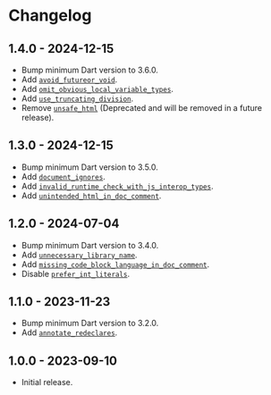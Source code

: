 # Changelog

## 1.4.0 - 2024-12-15

- Bump minimum Dart version to 3.6.0.
- Add [`avoid_futureor_void`].
- Add [`omit_obvious_local_variable_types`].
- Add [`use_truncating_division`].
- Remove [`unsafe_html`] (Deprecated and will be removed in a future release).

[`avoid_futureor_void`]: https://dart.dev/lints/avoid_futureor_void
[`omit_obvious_local_variable_types`]: https://dart.dev/lints/omit_obvious_local_variable_types
[`use_truncating_division`]: https://dart.dev/lints/use_truncating_division
[`unsafe_html`]: https://dart.dev/lints/unsafe_html

## 1.3.0 - 2024-12-15

- Bump minimum Dart version to 3.5.0.
- Add [`document_ignores`].
- Add [`invalid_runtime_check_with_js_interop_types`].
- Add [`unintended_html_in_doc_comment`].

[`document_ignores`]: https://dart.dev/lints/document_ignores
[`invalid_runtime_check_with_js_interop_types`]: https://dart.dev/lints/invalid_runtime_check_with_js_interop_types
[`unintended_html_in_doc_comment`]: https://dart.dev/lints/unintended_html_in_doc_comment

## 1.2.0 - 2024-07-04

- Bump minimum Dart version to 3.4.0.
- Add [`unnecessary_library_name`].
- Add [`missing_code_block_language_in_doc_comment`].
- Disable [`prefer_int_literals`].

[`missing_code_block_language_in_doc_comment`]: https://dart.dev/lints/missing_code_block_language_in_doc_comment
[`unnecessary_library_name`]: https://dart.dev/lints/unnecessary_library_name
[`prefer_int_literals`]: https://dart.dev/lints/prefer_int_literals

## 1.1.0 - 2023-11-23

- Bump minimum Dart version to 3.2.0.
- Add [`annotate_redeclares`].

[`annotate_redeclares`]: https://dart.dev/lints/annotate_redeclares

## 1.0.0 - 2023-09-10

- Initial release.

